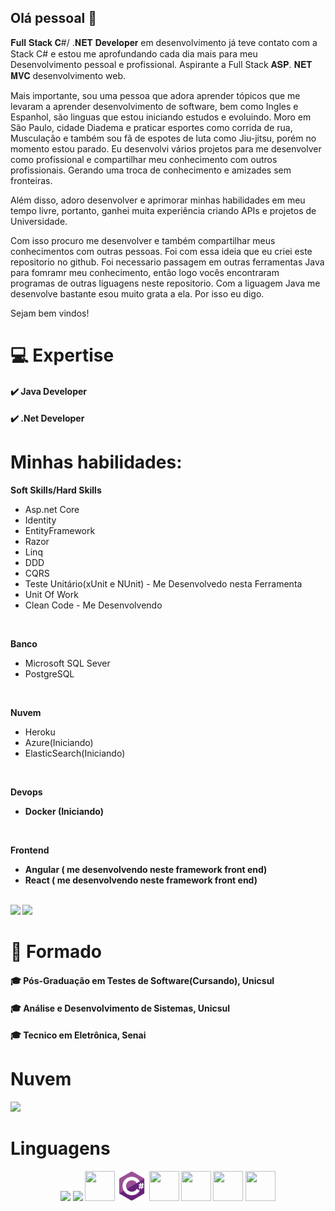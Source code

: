 ## Olá pessoal 👋

𝐅𝐮𝐥𝐥 𝐒𝐭𝐚𝐜𝐤 𝐂#/ .𝐍𝐄𝐓 𝐃𝐞𝐯𝐞𝐥𝐨𝐩𝐞𝐫 em desenvolvimento já teve contato com a Stack C# e estou me aprofundando cada dia mais para meu Desenvolvimento pessoal e profissional. Aspirante a Full Stack 𝐀𝐒𝐏. 𝐍𝐄𝐓 𝐌𝐕𝐂 desenvolvimento web.

Mais importante, sou uma pessoa que adora aprender tópicos que me levaram a aprender desenvolvimento de software, bem como Ingles e  Espanhol, são linguas que estou iniciando estudos e evoluindo. Moro em São Paulo, cidade Diadema e praticar esportes como corrida de rua, Musculação e também sou fã de espotes de luta como Jiu-jitsu, porém no momento estou parado. Eu desenvolvi vários projetos para me desenvolver como profissional e compartilhar meu conhecimento com outros profissionais. Gerando uma troca de conhecimento e amizades sem fronteiras.

Além disso, adoro desenvolver e aprimorar minhas habilidades em meu tempo livre, portanto, ganhei muita experiência criando APIs e projetos de Universidade. 

Com isso procuro me desenvolver e também compartilhar meus conhecimentos com outras pessoas. Foi com essa ideia que eu criei este repositorio no github. Foi necessario passagem em outras ferramentas Java para fomramr meu conhecimento, então logo vocês encontraram programas de outras liguagens neste repositorio. Com a liguagem Java me desenvolve bastante esou muito grata a ela. Por isso eu digo.

Sejam bem vindos!

#  💻 Expertise
#### ✔️ Java Developer
#### ✔️ .Net Developer

# Minhas habilidades: 
<b>Soft Skills/Hard Skills</b>
<ul>
   <li>Asp.net Core</li>
   <li>Identity </li>
   <li>EntityFramework</li>
   <li>Razor</li>
   <li>Linq</li>
   <li>DDD</li>
   <li>CQRS</li>
   <li>Teste Unitário(xUnit e NUnit) - Me Desenvolvedo nesta Ferramenta</li>
   <li>Unit Of Work</li>
   <li>Clean Code - Me Desenvolvendo</li>
</ul><br>

<b>Banco</b>
<ul>
   <li>Microsoft SQL Sever </li>
   <li>PostgreSQL</li>
</ul><br>

<b>Nuvem</b>
<ul>
   <li>Heroku</li>
   <li>Azure(Iniciando)</li>
   <li>ElasticSearch(Iniciando)</li>
</ul><br>

<b>Devops<b/>
<ul>
   <li>Docker (Iniciando)</li>
</ul><br>

<b>Frontend<b/>
<ul>
   <li>Angular ( me desenvolvendo neste framework front end)</li>
   <li>React ( me desenvolvendo neste framework front end)</li>
</ul><br>

 <div>   
  <img height="180em" src="https://github-readme-stats.vercel.app/api?username=guismeiram&show_icons=true&theme=highcontrast&include_all_commits=true&count_private=true"/>
  <img height="180em" src="https://github-readme-stats.vercel.app/api/top-langs/?username=guismeiram&layout=compact&langs_count=7&theme=highcontrast"/>
</div>

# 🧍 Formado
#### 🎓 Pós-Graduação em Testes de Software(Cursando), Unicsul
#### 🎓 Análise e Desenvolvimento de Sistemas, Unicsul
#### 🎓 Tecnico em Eletrônica, Senai



# Nuvem
  <img src="https://img.shields.io/badge/Heroku-430098?style=for-the-badge&logo=heroku&logoColor=white" />
 
   # Linguagens
  <div style="text-align: center">
  <img src="https://img.shields.io/badge/Spring-6DB33F?style=for-the-badge&logo=spring&logoColor=white" />
  <img src="https://img.shields.io/badge/Angular-DD0031?style=for-the-badge&logo=angular&logoColor=white" />
<img height="48" width="48" src="https://cdn.jsdelivr.net/gh/devicons/devicon/icons/dotnetcore/dotnetcore-original.svg" />
  <img height="48" width="48" src="https://raw.githubusercontent.com/devicons/devicon/master/icons/csharp/csharp-original.svg">
 <img height="48" width="48" src="https://img.icons8.com/color/48/000000/microsoft-sql-server.png"/>
  <img height="48" width="48" src="https://cdn.jsdelivr.net/gh/devicons/devicon/icons/mysql/mysql-original.svg" />
  <img height="48" width="48" src="https://cdn.jsdelivr.net/gh/devicons/devicon/icons/postgresql/postgresql-original.svg" />
  <img height="48" width="48" src="https://cdn.jsdelivr.net/gh/devicons/devicon/icons/git/git-plain.svg" />  
  </div>
